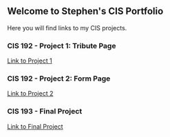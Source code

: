 ## Welcome to Stephen's CIS Portfolio

Here you will find links to my CIS projects. 

### CIS 192 - Project 1: Tribute Page

[Link to Project 1](https://stephenc-5.github.io/tributepage/) 

### CIS 192 - Project 2: Form Page

[Link to Project 2](http://www.google.com) 

### CIS 193 - Final Project

[Link to Final Project](http://www.google.com) 
